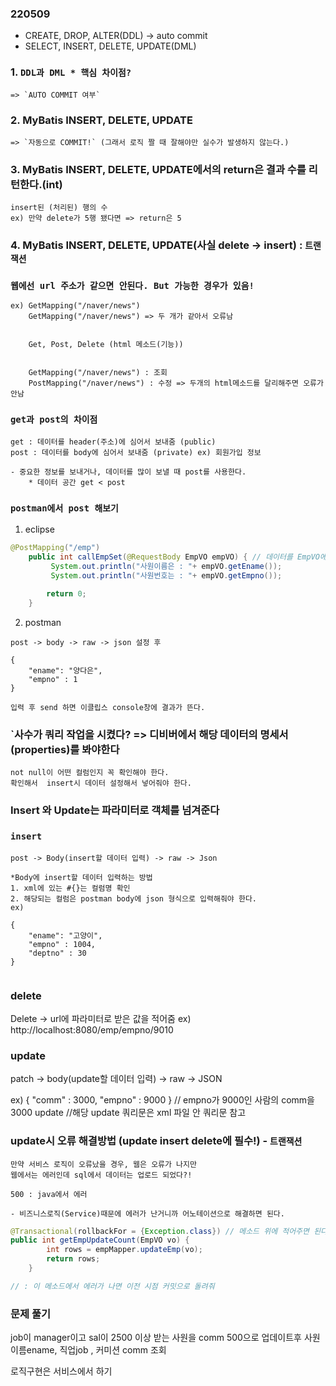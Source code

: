 ### 220509

- CREATE, DROP, ALTER(DDL) -> auto commit
- SELECT, INSERT, DELETE, UPDATE(DML) 

### 1. `DDL과 DML * 핵심 차이점?`
```
=> `AUTO COMMIT 여부`
```


### 2. MyBatis INSERT, DELETE, UPDATE
```
=> `자동으로 COMMIT!` (그래서 로직 짤 때 잘해야만 실수가 발생하지 않는다.)
```


### 3. MyBatis INSERT, DELETE, UPDATE에서의 return은 결과 수를 리턴한다.(int)
```
insert된 (처리된) 행의 수
ex) 만약 delete가 5행 됐다면 => return은 5 

```
### 4. MyBatis INSERT, DELETE, UPDATE(사실 delete -> insert) : `트랜잭션`


### `웹에선 url 주소가 같으면 안된다. But 가능한 경우가 있음!`
```
ex) GetMapping("/naver/news")
    GetMapping("/naver/news") => 두 개가 같아서 오류남


    Get, Post, Delete (html 메소드(기능))


    GetMapping("/naver/news") : 조회
    PostMapping("/naver/news") : 수정 => 두개의 html메소드를 달리해주면 오류가 안남
```

### `get과 post의 차이점` 
```
get : 데이터를 header(주소)에 심어서 보내줌 (public)
post : 데이터를 body에 심어서 보내줌 (private) ex) 회원가입 정보

- 중요한 정보를 보내거나, 데이터를 많이 보낼 때 post를 사용한다.
    * 데이터 공간 get < post

```

### `postman에서 post 해보기`

1. eclipse
```java
@PostMapping("/emp")
	public int callEmpSet(@RequestBody EmpVO empVO) { // 데이터를 EmpVO에 맞춰서 보내겠다
		 System.out.println("사원이름은 : "+ empVO.getEname());
		 System.out.println("사원번호는 : "+ empVO.getEmpno());
		 
		return 0;
	}	

```
2. postman 
``` 
post -> body -> raw -> json 설정 후 

{
    "ename": "양다은",
    "empno" : 1
}

입력 후 send 하면 이클립스 console창에 결과가 뜬다.

```
### `사수가 쿼리 작업을 시켰다? => 디비버에서 해당 데이터의 명세서(properties)를 봐야한다
```
not null이 어떤 컬럼인지 꼭 확인해야 한다.
확인해서  insert시 데이터 설정해서 넣어줘야 한다.

```

### Insert 와 Update는 파라미터로 객체를 넘겨준다
### `insert`
```
post -> Body(insert할 데이터 입력) -> raw -> Json

*Body에 insert할 데이터 입력하는 방법
1. xml에 있는 #{}는 컬럼명 확인
2. 해당되는 컬럼은 postman body에 json 형식으로 입력해줘야 한다.
ex) 

{
    "ename": "고양이",
    "empno" : 1004,
    "deptno" : 30
}


```

### delete
Delete -> url에 파라미터로 받은 값을 적어줌 
ex)
http://localhost:8080/emp/empno/9010 


### update
patch -> body(update할 데이터 입력) -> raw -> JSON

ex) 
{
    "comm"  : 3000,
    "empno" : 9000
} // empno가 9000인 사람의 comm을 3000 update
//해당 update 쿼리문은 xml 파일 안 쿼리문 참고  


### update시 오류 해결방법 (update insert delete에 필수!) - `트랜잭션`

```
만약 서비스 로직이 오류났을 경우, 웹은 오류가 나지만 
웹에서는 에러인데 sql에서 데이터는 업로드 되었다?! 

500 : java에서 에러

- 비즈니스로직(Service)때문에 에러가 난거니까 어노테이션으로 해결하면 된다.

```
```java
@Transactional(rollbackFor = {Exception.class}) // 메소드 위에 적어주면 된다
public int getEmpUpdateCount(EmpVO vo) {
		int rows = empMapper.updateEmp(vo);
		return rows;
	}

// : 이 메소드에서 에러가 나면 이전 시점 커밋으로 돌려줘
```

### 문제 풀기

job이 manager이고 sal이 2500 이상 받는 
사원을 comm 500으로 업데이트후
사원 이름ename, 직업job , 커미션 comm 조회

로직구현은 서비스에서 하기



